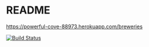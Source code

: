 # README

https://powerful-cove-88973.herokuapp.com/breweries

[![Build Status](https://travis-ci.org/mluukkai/ratebeer-public.png)](https://travis-ci.org/pesukone/wadror)
